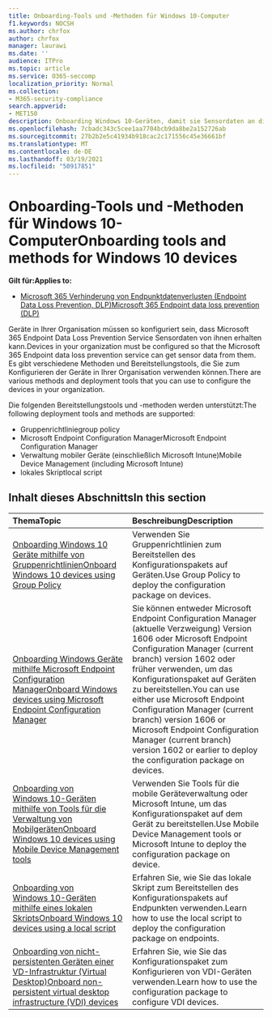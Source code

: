 ```yaml
---
title: Onboarding-Tools und -Methoden für Windows 10-Computer
f1.keywords: NOCSH
ms.author: chrfox
author: chrfox
manager: laurawi
ms.date: ''
audience: ITPro
ms.topic: article
ms.service: O365-seccomp
localization_priority: Normal
ms.collection:
- M365-security-compliance
search.appverid:
- MET150
description: Onboarding Windows 10-Geräten, damit sie Sensordaten an die Microsoft 365 Senden von Compliancelösungen senden können
ms.openlocfilehash: 7cbadc343c5cee1aa7704bcb9da8be2a152726ab
ms.sourcegitcommit: 27b2b2e5c41934b918cac2c171556c45e36661bf
ms.translationtype: MT
ms.contentlocale: de-DE
ms.lasthandoff: 03/19/2021
ms.locfileid: "50917851"
---
```

# <a name="onboarding-tools-and-methods-for-windows-10-devices"></a><span data-ttu-id="fc893-103">Onboarding-Tools und -Methoden für Windows 10-Computer</span><span class="sxs-lookup"><span data-stu-id="fc893-103">Onboarding tools and methods for Windows 10 devices</span></span>

<span data-ttu-id="fc893-104">**Gilt für:**</span><span class="sxs-lookup"><span data-stu-id="fc893-104">**Applies to:**</span></span>
- [<span data-ttu-id="fc893-105">Microsoft 365 Verhinderung von Endpunktdatenverlusten (Endpoint Data Loss Prevention, DLP)</span><span class="sxs-lookup"><span data-stu-id="fc893-105">Microsoft 365 Endpoint data loss prevention (DLP)</span></span>](./endpoint-dlp-learn-about.md)

<span data-ttu-id="fc893-106">Geräte in Ihrer Organisation müssen so konfiguriert sein, dass Microsoft 365 Endpoint Data Loss Prevention Service Sensordaten von ihnen erhalten kann.</span><span class="sxs-lookup"><span data-stu-id="fc893-106">Devices in your organization must be configured so that the Microsoft 365 Endpoint data loss prevention service can get sensor data from them.</span></span> <span data-ttu-id="fc893-107">Es gibt verschiedene Methoden und Bereitstellungstools, die Sie zum Konfigurieren der Geräte in Ihrer Organisation verwenden können.</span><span class="sxs-lookup"><span data-stu-id="fc893-107">There are various methods and deployment tools that you can use to configure the devices in your organization.</span></span>

<span data-ttu-id="fc893-108">Die folgenden Bereitstellungstools und -methoden werden unterstützt:</span><span class="sxs-lookup"><span data-stu-id="fc893-108">The following deployment tools and methods are supported:</span></span>

- <span data-ttu-id="fc893-109">Gruppenrichtlinie</span><span class="sxs-lookup"><span data-stu-id="fc893-109">group policy</span></span>
- <span data-ttu-id="fc893-110">Microsoft Endpoint Configuration Manager</span><span class="sxs-lookup"><span data-stu-id="fc893-110">Microsoft Endpoint Configuration Manager</span></span>
- <span data-ttu-id="fc893-111">Verwaltung mobiler Geräte (einschließlich Microsoft Intune)</span><span class="sxs-lookup"><span data-stu-id="fc893-111">Mobile Device Management (including Microsoft Intune)</span></span>
- <span data-ttu-id="fc893-112">lokales Skript</span><span class="sxs-lookup"><span data-stu-id="fc893-112">local script</span></span>

## <a name="in-this-section"></a><span data-ttu-id="fc893-113">Inhalt dieses Abschnitts</span><span class="sxs-lookup"><span data-stu-id="fc893-113">In this section</span></span>
<span data-ttu-id="fc893-114">Thema</span><span class="sxs-lookup"><span data-stu-id="fc893-114">Topic</span></span> | <span data-ttu-id="fc893-115">Beschreibung</span><span class="sxs-lookup"><span data-stu-id="fc893-115">Description</span></span>
:---|:---
[<span data-ttu-id="fc893-116">Onboarding Windows 10 Geräte mithilfe von Gruppenrichtlinien</span><span class="sxs-lookup"><span data-stu-id="fc893-116">Onboard Windows 10 devices using Group Policy</span></span>](dlp-configure-endpoints-gp.md) | <span data-ttu-id="fc893-117">Verwenden Sie Gruppenrichtlinien zum Bereitstellen des Konfigurationspakets auf Geräten.</span><span class="sxs-lookup"><span data-stu-id="fc893-117">Use Group Policy to deploy the configuration package on devices.</span></span>
[<span data-ttu-id="fc893-118">Onboarding Windows Geräte mithilfe Microsoft Endpoint Configuration Manager</span><span class="sxs-lookup"><span data-stu-id="fc893-118">Onboard Windows devices using Microsoft Endpoint Configuration Manager</span></span>](dlp-configure-endpoints-sccm.md) | <span data-ttu-id="fc893-119">Sie können entweder Microsoft Endpoint Configuration Manager (aktuelle Verzweigung) Version 1606 oder Microsoft Endpoint Configuration Manager (current branch) version 1602 oder früher verwenden, um das Konfigurationspaket auf Geräten zu bereitstellen.</span><span class="sxs-lookup"><span data-stu-id="fc893-119">You can use either use Microsoft Endpoint Configuration Manager (current branch) version 1606 or Microsoft Endpoint Configuration Manager (current branch) version 1602 or earlier to deploy the configuration package on devices.</span></span>
[<span data-ttu-id="fc893-120">Onboarding von Windows 10-Geräten mithilfe von Tools für die Verwaltung von Mobilgeräten</span><span class="sxs-lookup"><span data-stu-id="fc893-120">Onboard Windows 10 devices using Mobile Device Management tools</span></span>](dlp-configure-endpoints-mdm.md) | <span data-ttu-id="fc893-121">Verwenden Sie Tools für die mobile Geräteverwaltung oder Microsoft Intune, um das Konfigurationspaket auf dem Gerät zu bereitstellen.</span><span class="sxs-lookup"><span data-stu-id="fc893-121">Use Mobile Device Management tools or Microsoft Intune to deploy the configuration package on device.</span></span>
[<span data-ttu-id="fc893-122">Onboarding von Windows 10-Geräten mithilfe eines lokalen Skripts</span><span class="sxs-lookup"><span data-stu-id="fc893-122">Onboard Windows 10 devices using a local script</span></span>](dlp-configure-endpoints-script.md) | <span data-ttu-id="fc893-123">Erfahren Sie, wie Sie das lokale Skript zum Bereitstellen des Konfigurationspakets auf Endpunkten verwenden.</span><span class="sxs-lookup"><span data-stu-id="fc893-123">Learn how to use the local script to deploy the configuration package on endpoints.</span></span>
[<span data-ttu-id="fc893-124">Onboarding von nicht-persistenten Geräten einer VD-Infrastruktur (Virtual Desktop)</span><span class="sxs-lookup"><span data-stu-id="fc893-124">Onboard non-persistent virtual desktop infrastructure (VDI) devices</span></span>](dlp-configure-endpoints-vdi.md) | <span data-ttu-id="fc893-125">Erfahren Sie, wie Sie das Konfigurationspaket zum Konfigurieren von VDI-Geräten verwenden.</span><span class="sxs-lookup"><span data-stu-id="fc893-125">Learn how to use the configuration package to configure VDI devices.</span></span>